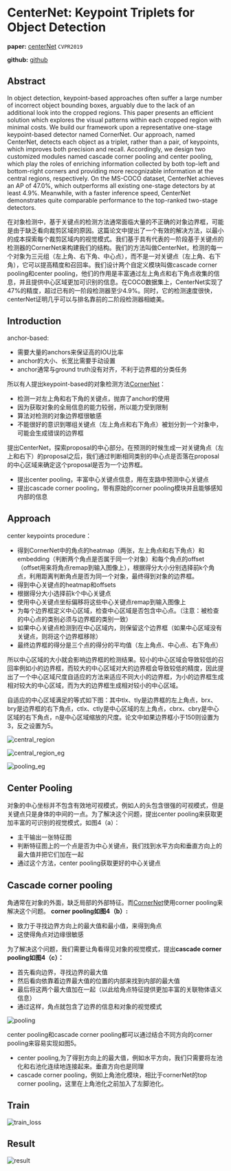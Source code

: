 # CenterNet: Keypoint Triplets for Object Detection

**paper:** [centerNet](https://arxiv.org/abs/1904.08189) `CVPR2019`

**github:** [github](https://github.com/Duankaiwen/CenterNet)

## Abstract
In object detection, keypoint-based approaches often suffer a large number of incorrect object bounding boxes, arguably due to the lack of an additional look into the cropped regions. This paper presents an efficient solution which explores the visual patterns within each cropped region with minimal costs. We build our framework upon a representative one-stage keypoint-based detector named CornerNet. Our approach, named CenterNet, detects each object as a triplet, rather than a pair, of keypoints, which improves both precision and recall. Accordingly, we design two customized modules named cascade corner pooling and center pooling, which play the roles of enriching information collected by both top-left and bottom-right corners and providing more recognizable information at the central regions, respectively. On the MS-COCO dataset, CenterNet achieves an AP of 47.0%, which outperforms all existing one-stage detectors by at least 4.9%. Meanwhile, with a faster inference speed, CenterNet demonstrates quite comparable performance to the top-ranked two-stage detectors.

在对象检测中，基于关键点的检测方法通常面临大量的不正确的对象边界框，可能是由于缺乏看向裁剪区域的原因。这篇论文中提出了一个有效的解决方法，以最小的成本探索每个裁剪区域内的视觉模式。我们基于具有代表的一阶段基于关键点的检测器的CornerNet来构建我们的结构。我们的方法叫做CenterNet，检测的每一个对象为三元组（左上角、右下角、中心点），而不是一对关键点（左上角、右下角），它可以提高精度和召回率。我们设计两个自定义模块叫做cascade corner pooling和center pooling，他们的作用是丰富通过左上角点和右下角点收集的信息，并且提供中心区域更加可识别的信息。在COCO数据集上，CenterNet实现了47%的精度，超过已有的一阶段检测器至少4.9%。同时，它的检测速度很快，centerNet证明几乎可以与排名靠前的二阶段检测器相媲美。

## Introduction

anchor-based:
- 需要大量的anchors来保证高的IOU比率
- anchor的大小、长宽比需要手动设置
- anchor通常与ground truth没有对齐，不利于边界框的分类任务


所以有人提出keypoint-based的对象检测方法[CornerNet](https://github.com/hbkooo/PaperTest/edit/master/HBK/cornerNet)：
- 检测一对左上角和右下角的关键点，抛弃了anchor的使用
- 因为获取对象的全局信息的能力较弱，所以能力受到限制
- 算法对检测的对象边界框很敏感
- 不能很好的意识到哪组关键点（左上角点和右下角点）被划分到一个对象中，可能会生成错误的边界框


提出CenterNet，探索proposal的中心部分。在预测的时候生成一对关键角点（左上和右下）的proposal之后，我们通过判断相同类别的中心点是否落在proposal的中心区域来确定这个proposal是否为一个边界框。
- 提出center pooling，丰富中心关键点信息，用在支路中预测中心关键点
- 提出cascade corner pooling，带有原始的corner pooling模块并且能够感知内部的信息


## Approach
center keypoints procedure：
- 得到CornerNet中的角点的heatmap（两张，左上角点和右下角点）和embedding（判断两个角点是否属于同一个对象）和每个角点的offset（offset用来将角点remap到输入图像上），根据得分大小分别选择前k个角点，利用距离判断角点是否为同一个对象，最终得到对象的边界框。
- 得到中心关键点的heatmap和offsets
- 根据得分大小选择前k个中心关键点
- 使用中心关键点坐标偏移将这些中心关键点remap到输入图像上
- 为每个边界框定义中心区域，检查中心区域是否包含中心点。（注意：被检查的中心点的类别必须与边界框的类别一致）
- 如果中心关键点检测到在中心区域内，则保留这个边界框（如果中心区域没有关键点，则将这个边界框移除）
- 最终边界框的得分是三个点的得分的平均值（左上角点、中心点、右下角点）


所以中心区域的大小就会影响边界框的检测结果。较小的中心区域会导致较低的召回率例如小的边界框，而较大的中心区域对大的边界框会导致较低的精度，因此提出了一个中心区域尺度自适应的方法来适应不同大小的边界框，为小的边界框生成相对较大的中心区域，而为大的边界框生成相对较小的中心区域。

自适应的中心区域满足的等式如下图：其中tlx、tly是边界框的左上角点，brx、bry是边界框的右下角点，ctlx、ctly是中心区域的左上角点，cbrx、cbry是中心区域的右下角点，n是中心区域缩放的尺度。论文中如果边界框小于150则设置为3，反之设置为5。

![central_region](img/central_region.png)

![central_region_eg](img/central_region_eg.png)


![pooling_eg](img/pooling_eg.jpg)

## Center Pooling
对象的中心坐标并不包含有效地可视模式，例如人的头包含很强的可视模式，但是关键点只是身体的中间的一点。为了解决这个问题，提出center pooling来获取更加丰富的可识别的视觉模式，如图4（a）：
- 主干输出一张特征图
- 判断特征图上的一个点是否为中心关键点，我们找到水平方向和垂直方向上的最大值并把它们加在一起
- 通过这个方法，center pooling获取更好的中心关键点

## Cascade corner pooling
角通常在对象的外面，缺乏局部的外部特征。而[CornerNet](https://github.com/hbkooo/PaperTest/edit/master/HBK/cornerNet)使用corner pooling来解决这个问题。
**corner pooling如图4（b）:**
- 致力于寻找边界方向上的最大值和最小值，来得到角点
- 这使得角点对边缘很敏感

为了解决这个问题，我们需要让角看得见对象的视觉模式，提出**cascade corner pooling如图4（c）：**
- 首先看向边界，寻找边界的最大值
- 然后看向依靠着边界最大值的位置的内部来找到内部的最大值
- 最后将这两个最大值加在一起（以此给角点特征提供更加丰富的关联物体语义信息）
- 通过这样，角点就包含了边界的信息和对象的视觉模式

![pooling](img/pooling.png)

center pooling和cascade corner pooling都可以通过结合不同方向的corner pooling来容易实现如图5。
- center pooling,为了得到方向上的最大值，例如水平方向，我们只需要将左池化和右池化连续地连接起来。垂直方向也是同理
- cascade corner pooling，例如上角池化模块，相比于cornerNet的top corner pooling，这里在上角池化之前加入了左脚池化。

## Train

![train_loss](img/train_loss.jpg)

## Result

![result](img/result.jpg)












